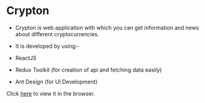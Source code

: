 # Crypton

* Crypton is web application with which you can get information and news about different cryptocurrencies.

* It is developed by using:-
* ReactJS
* Redux Toolkit (for creation of api and fetching data easily)
* Ant Design (for UI Development)

Click [here](https://cryptonnn.netlify.app/) to view it in the browser.

